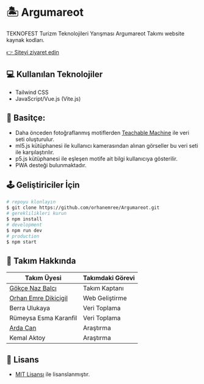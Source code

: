 # 🏝️ Argumareot
TEKNOFEST Turizm Teknolojileri Yarışması Argumareot Takımı website kaynak kodları.

[👉 Siteyi ziyaret edin](https://argumareot-turizm.netlify.app)

## 💻 Kullanılan Teknolojiler
* Tailwind CSS
* JavaScript/Vue.js (Vite.js)

## 🧐 Basitçe:
* Daha önceden fotoğraflanmış motiflerden [Teachable Machine](https://teachablemachine.withgoogle.com/) ile veri seti oluşturulur.
* ml5.js kütüphanesi ile kullanıcı kamerasından alınan görseller bu veri seti ile karşılaştırılır.
* p5.js kütüphanesi ile eşleşen motife ait bilgi kullanıcıya gösterilir.
* PWA desteği bulunmaktadır.

## 🕹️ Geliştiriciler İçin
```bash
# repoyu klonlayın
$ git clone https://github.com/orhanemree/Argumareot.git
# gereklilikleri kurun
$ npm install
# development
$ npm run dev
# production
$ npm start
```

## 🤝 Takım Hakkında
|Takım Üyesi|Takımdaki Görevi|
|--|--|
|[Gökçe Naz Balcı](mailto:gokcenazbalci@hotmail.com)|Takım Kaptanı|
|[Orhan Emre Dikicigil](https://github.com/orhanemree)|Web Geliştirme|
|Berra Ulukaya|Veri Toplama|
|Rümeysa Esma Karanfil|Veri Toplama|
|[Arda Can](https://www.instagram.com/arda.canm/)|Araştırma|
|Kemal Aktoy|Araştırma|

## 📃 Lisans
* [MIT Lisansı](./LICENSE) ile lisanslanmıştır.